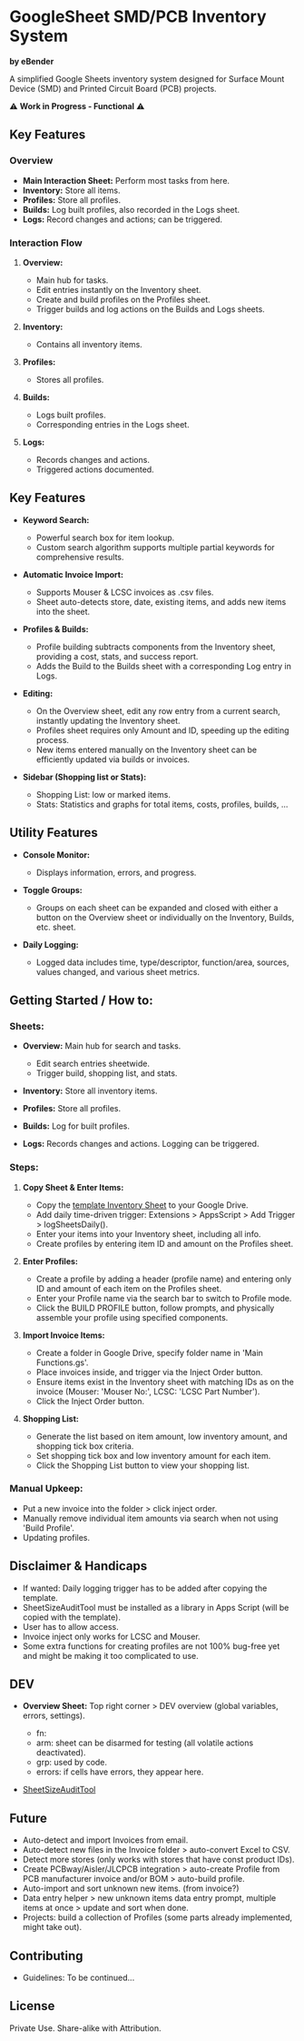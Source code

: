 # GoogleSheet SMD/PCB Inventory System

**by eBender**

A simplified Google Sheets inventory system designed for Surface Mount Device (SMD) and Printed Circuit Board (PCB) projects.

⚠️ **Work in Progress - Functional** ⚠️

## Key Features

### Overview

- **Main Interaction Sheet:** Perform most tasks from here.
- **Inventory:** Store all items.
- **Profiles:** Store all profiles.
- **Builds:** Log built profiles, also recorded in the Logs sheet.
- **Logs:** Record changes and actions; can be triggered.

### Interaction Flow

1. **Overview:**
   - Main hub for tasks.
   - Edit entries instantly on the Inventory sheet.
   - Create and build profiles on the Profiles sheet.
   - Trigger builds and log actions on the Builds and Logs sheets.

2. **Inventory:**
   - Contains all inventory items.

3. **Profiles:**
   - Stores all profiles.

4. **Builds:**
   - Logs built profiles.
   - Corresponding entries in the Logs sheet.

5. **Logs:**
   - Records changes and actions.
   - Triggered actions documented.

## Key Features

- **Keyword Search:**
  - Powerful search box for item lookup.
  - Custom search algorithm supports multiple partial keywords for comprehensive results.

- **Automatic Invoice Import:**
  - Supports Mouser & LCSC invoices as .csv files.
  - Sheet auto-detects store, date, existing items, and adds new items into the sheet.

- **Profiles & Builds:**
  - Profile building subtracts components from the Inventory sheet, providing a cost, stats, and success report.
  - Adds the Build to the Builds sheet with a corresponding Log entry in Logs.

- **Editing:**
  - On the Overview sheet, edit any row entry from a current search, instantly updating the Inventory sheet.
  - Profiles sheet requires only Amount and ID, speeding up the editing process.
  - New items entered manually on the Inventory sheet can be efficiently updated via builds or invoices.

- **Sidebar (Shopping list or Stats):**
  - Shopping List: low or marked items.
  - Stats: Statistics and graphs for total items, costs, profiles, builds, ...

## Utility Features

- **Console Monitor:**
  - Displays information, errors, and progress.

- **Toggle Groups:**
  - Groups on each sheet can be expanded and closed with either a button on the Overview sheet or individually on the Inventory, Builds, etc. sheet.

- **Daily Logging:**
  - Logged data includes time, type/descriptor, function/area, sources, values changed, and various sheet metrics.

## Getting Started / How to:

### Sheets:

- **Overview:** Main hub for search and tasks.
  - Edit search entries sheetwide.
  - Trigger build, shopping list, and stats.

- **Inventory:** Store all inventory items.
- **Profiles:** Store all profiles.
- **Builds:** Log for built profiles.
- **Logs:** Records changes and actions. Logging can be triggered.

### Steps:

1. **Copy Sheet & Enter Items:**
   - Copy the [template Inventory Sheet](https://docs.google.com/spreadsheets/d/1COGIPqjvaSmpCLZWWQLtgucSimMKeokUlRZeDGTBkdY) to your Google Drive.
   - Add daily time-driven trigger: Extensions > AppsScript > Add Trigger > logSheetsDaily().
   - Enter your items into your Inventory sheet, including all info.
   - Create profiles by entering item ID and amount on the Profiles sheet.

2. **Enter Profiles:**
   - Create a profile by adding a header (profile name) and entering only ID and amount of each item on the Profiles sheet.
   - Enter your Profile name via the search bar to switch to Profile mode.
   - Click the BUILD PROFILE button, follow prompts, and physically assemble your profile using specified components.

3. **Import Invoice Items:**
   - Create a folder in Google Drive, specify folder name in 'Main Functions.gs'.
   - Place invoices inside, and trigger via the Inject Order button.
   - Ensure items exist in the Inventory sheet with matching IDs as on the invoice (Mouser: 'Mouser No:', LCSC: 'LCSC Part Number').
   - Click the Inject Order button.

4. **Shopping List:**
   - Generate the list based on item amount, low inventory amount, and shopping tick box criteria.
   - Set shopping tick box and low inventory amount for each item.
   - Click the Shopping List button to view your shopping list.

### Manual Upkeep:

- Put a new invoice into the folder > click inject order.
- Manually remove individual item amounts via search when not using 'Build Profile'.
- Updating profiles.

## Disclaimer & Handicaps

- If wanted: Daily logging trigger has to be added after copying the template.
- SheetSizeAuditTool must be installed as a library in Apps Script (will be copied with the template).
- User has to allow access.
- Invoice inject only works for LCSC and Mouser.
- Some extra functions for creating profiles are not 100% bug-free yet and might be making it too complicated to use.

## DEV

- **Overview Sheet:** Top right corner > DEV overview (global variables, errors, settings).
  - fn:
  - arm: sheet can be disarmed for testing (all volatile actions deactivated).
  - grp: used by code.
  - errors: if cells have errors, they appear here.

- [SheetSizeAuditTool](https://docs.google.com/spreadsheets/d/1myUQEsA9oBNqigG8VdQnsoAnKoohFrl_wG5S7znHjAk/edit?usp=sharing)

## Future

- Auto-detect and import Invoices from email.
- Auto-detect new files in the Invoice folder > auto-convert Excel to CSV.
- Detect more stores (only works with stores that have const product IDs).
- Create PCBway/Aisler/JLCPCB integration > auto-create Profile from PCB manufacturer invoice and/or BOM > auto-build profile.
- Auto-import and sort unknown new items. (from invoice?)
- Data entry helper > new unknown items data entry prompt, multiple items at once > update and sort when done.
- Projects: build a collection of Profiles (some parts already implemented, might take out).

## Contributing

- Guidelines: To be continued...

## License

Private Use. Share-alike with Attribution.
